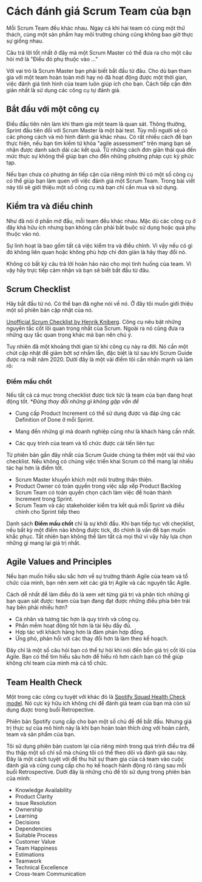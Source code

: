 # Cách đánh giá Scrum Team của bạn

Mỗi Scrum Team đều khác nhau. Ngay cả khi hai team có cùng một thử thách, cùng một sản phẩm hay môi trường chúng cũng không bao giờ thực sự giống nhau. 

Câu trả lời tốt nhất ở đây mà một Scrum Master có thể đưa ra cho một câu hỏi mở là "Điều đó phụ thuộc vào ..."

Với vai trò là Scrum Master bạn phải biết bắt đầu từ đâu. Cho dù bạn tham gia với một team hoàn toàn mới hay nó đã hoạt động được một thời gian, việc đánh giá tình hình của team luôn giúp ích cho bạn. Cách tiếp cận đơn giản nhất là sử dụng các công cụ tự đánh giá.

## Bắt đầu với một công cụ

Điều đầu tiên nên làm khi tham gia một team là quan sát. Thông thường, Sprint đầu tiên đối với Scrum Master là một bài test. Tùy mỗi người sẽ có các phong cách và mô hình đánh giá khác nhau.
Có rất nhiều cách để bạn thực hiện, nếu bạn tìm kiếm từ khóa "agile assessment" trên mạng bạn sẽ nhận được danh sách dài các kết quả. Từ những cách đơn giản thái quá đến mức thực sự không thể giúp bạn cho đến những phương pháp cực kỳ phức tạp.

Nếu bạn chưa có phương án tiếp cận của riêng mình thì có một số công cụ có thể giúp bạn làm quen với việc đánh giá một Scrum Team. Trong bài viết này tôi sẽ giới thiệu một số công cụ mà bạn chỉ cần mua và sử dụng.

## Kiểm tra và điều chỉnh

Như đã nói ở phần mở đầu, mỗi team đều khác nhau. Mặc dù các công cụ ở đây khá hữu ích nhưng bạn không cần phải bắt buộc sử dụng hoặc quá phụ thuộc vào nó.

Sự linh hoạt là bao gồm tất cả việc kiểm tra và điều chỉnh. Vì vậy nếu có gì đó không liên quan hoặc không phù hợp chỉ đơn giản là hãy thay đổi nó.

Không có bất kỳ câu trả lời hoàn hảo nào cho mọi tình huống của team. Vì vậy hãy trực tiếp cảm nhận và bạn sẽ biết bắt đầu từ đâu.

## Scrum Checklist

Hãy bắt đầu từ nó. Có thể bạn đã nghe nói về nó. Ở đây tôi muốn giới thiệu một số phiên bản cập nhật của nó.

[Unofficial Scrum Checklist by Henrik Kniberg](https://www.crisp.se/gratis-material-och-guider/scrum-checklist). Công cụ nêu bật những nguyên tắc cốt lõi quan trọng nhất của Scrum. Ngoài ra nó cũng đưa ra những quy tắc quan trọng khác mà bạn nên chú ý.

Tuy nhiên đã một khoảng thời gian từ khi công cụ này ra đời. Nó cần một chút cập nhật để giảm bớt sợ nhầm lẫn, đặc biệt là từ sau khi Scrum Guide được ra mắt năm 2020. Dưới đây là một vài điểm tôi cần nhấn mạnh và làm rõ:

### Điểm mấu chốt

Nếu tất cả cá mục trong checklist được tick tức là team của bạn đang hoạt động tốt. **Đừng thay đổi những gì không gặp vấn đề*

- Cung cấp Product Increment có thể sử dụng được và đáp ứng các Definition of Done ở mỗi Sprint.

- Mang đến những gì mà doanh nghiệp cũng như là khách hàng cần nhất.

- Các quy trình của team và tổ chức được cải tiến liên tục

Từ phiên bản gần đây nhất của Scrum Guide chúng ta thêm một vài thứ vào checklist. Nếu không có chúng việc triển khai Scrum có thể mang lại nhiều tác hại hơn là điểm tốt.

- Scrum Master khuyến khích một môi trường thân thiện.
- Product Owner có toàn quyền trong việc sắp xếp Product Backlog
- Scrum Team có toàn quyền chọn cách làm việc để hoàn thành Increment trong Sprint.
- Scrum Team và các stakeholder kiểm tra kết quả mỗi Sprint và điều chỉnh cho Sprint tiếp theo

Danh sách **Điểm mấu chốt** chỉ là sự khởi đầu. Khi bạn tiếp tục với checklist, nếu bất kỳ một điểm nào không được tick, đó chính là vấn đề bạn muốn khắc phục. Tất nhiên bạn không thể làm tất cả mọi thứ vì vậy hãy lựa chọn những gì mang lại giá trị nhất.

## Agile Values and Principles

Nếu bạn muốn hiểu sâu sắc hơn về sự trưởng thành Agile của team và tổ chức của mình, bạn nên xem xét các giá trị Agile và các nguyên tắc Agile.

Cách dễ nhất để làm điều đó là xem xét từng giá trị và phân tích những gì bạn quan sát được: team của bạn đang đạt được những điều phía bên trái hay bên phải nhiều hơn?

- Cá nhân và tương tác hơn là quy trình và công cụ.
- Phần mềm hoạt động tốt hơn là tài liệu đầy đủ.
- Hợp tác với khách hàng hơn là đàm phán hợp đồng.
- Ứng phó, phản hồi với các thay đổi hơn là làm theo kế hoạch.

Đây chỉ là một số câu hỏi bạn có thể tự hỏi khi nói đến bốn giá trị cốt lõi của Agile. Bạn có thể tìm hiểu sâu hơn để hiểu rõ hơn cách bạn có thể giúp không chỉ team của mình mà cả tổ chức.

## Team Health Check

Một trong các công cụ tuyệt với khác đó là [Spotify Squad Health Check model](https://engineering.atspotify.com/2014/09/16/squad-health-check-model/). Nó cực kỳ hữu ích không chỉ để đánh giá team của bạn mà còn sử dụng được trong buổi Retropective.

Phiên bản Spotify cung cấp cho bạn một số chủ đề để bắt đầu. Nhưng giá trị thực sự của mô hình này là khi bạn hoàn toàn thích ứng với hoàn cảnh, team và sản phẩm của bạn.

Tôi sử dụng phiên bản custom lại của riêng mình trong quá trình điều tra để thu thập một số chỉ số mà chúng tôi có thể theo dõi và đánh giá sau này. Đây là một cách tuyệt vời để thu hút sự tham gia của cả team vào cuộc đánh giá và cũng cung cấp cho họ kế hoạch hành động rõ ràng sau mỗi buổi Retrospective. Dưới đây là những chủ đề tôi sử dụng trong phiên bản của mình:

- Knowledge Availability
- Product Clarity
- Issue Resolution
- Ownership
- Learning
- Decisions
- Dependencies
- Suitable Process
- Customer Value
- Team Happiness
- Estimations
- Teamwork
- Technical Excellence
- Cross-team Communication











